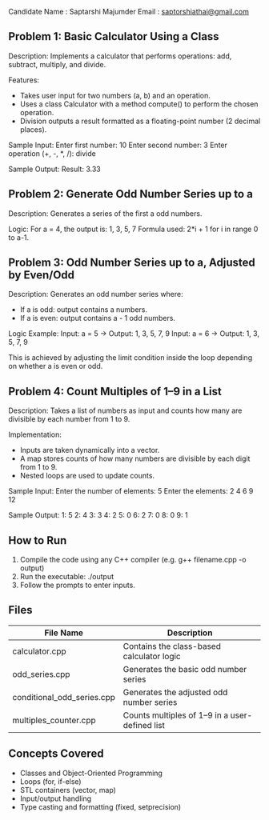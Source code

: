 Candidate Name : Saptarshi Majumder
Email : saptorshiathai@gmail.com

Problem 1: Basic Calculator Using a Class
-----------------------------------------
Description:
Implements a calculator that performs operations: add, subtract, multiply, and divide.

Features:
- Takes user input for two numbers (a, b) and an operation.
- Uses a class Calculator with a method compute() to perform the chosen operation.
- Division outputs a result formatted as a floating-point number (2 decimal places).

Sample Input:
Enter first number: 10
Enter second number: 3
Enter operation (+, -, *, /): divide

Sample Output:
Result: 3.33


Problem 2: Generate Odd Number Series up to a
---------------------------------------------
Description:
Generates a series of the first a odd numbers.

Logic:
For a = 4, the output is: 1, 3, 5, 7
Formula used: 2*i + 1 for i in range 0 to a-1.


Problem 3: Odd Number Series up to a, Adjusted by Even/Odd
-----------------------------------------------------------
Description:
Generates an odd number series where:
- If a is odd: output contains a numbers.
- If a is even: output contains a - 1 odd numbers.

Logic Example:
Input: a = 5 -> Output: 1, 3, 5, 7, 9
Input: a = 6 -> Output: 1, 3, 5, 7, 9

This is achieved by adjusting the limit condition inside the loop depending on whether a is even or odd.


Problem 4: Count Multiples of 1–9 in a List
-------------------------------------------
Description:
Takes a list of numbers as input and counts how many are divisible by each number from 1 to 9.

Implementation:
- Inputs are taken dynamically into a vector.
- A map stores counts of how many numbers are divisible by each digit from 1 to 9.
- Nested loops are used to update counts.

Sample Input:
Enter the number of elements: 5
Enter the elements:
2 4 6 9 12

Sample Output:
1: 5
2: 4
3: 3
4: 2
5: 0
6: 2
7: 0
8: 0
9: 1


How to Run
----------
1. Compile the code using any C++ compiler (e.g. g++ filename.cpp -o output)
2. Run the executable: ./output
3. Follow the prompts to enter inputs.


Files
-----
File Name                 | Description
-------------------------|----------------------------------------------
calculator.cpp           | Contains the class-based calculator logic
odd_series.cpp           | Generates the basic odd number series
conditional_odd_series.cpp | Generates the adjusted odd number series
multiples_counter.cpp    | Counts multiples of 1–9 in a user-defined list


Concepts Covered
----------------
- Classes and Object-Oriented Programming
- Loops (for, if-else)
- STL containers (vector, map)
- Input/output handling
- Type casting and formatting (fixed, setprecision)
